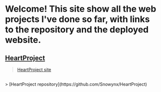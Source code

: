 # Welcome! This site show all the web projects I've done so far, with links to the repository and the deployed website.
## <u>HeartProject</u>
> [HeartProject site](https://snowynx.github.io/HeartProject)
<br>
> [HeartProject repository](https://github.com/Snowynx/HeartProject)
